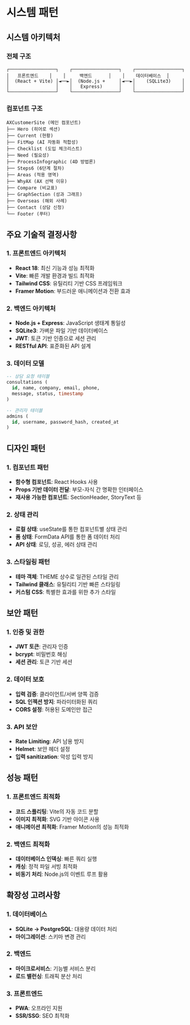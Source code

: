 # 시스템 패턴

## 시스템 아키텍처

### 전체 구조
```
┌─────────────────┐    ┌─────────────────┐    ┌─────────────────┐
│   프론트엔드    │    │     백엔드      │    │    데이터베이스  │
│  (React + Vite) │◄──►│  (Node.js +     │◄──►│    (SQLite3)    │
│                 │    │   Express)      │    │                 │
└─────────────────┘    └─────────────────┘    └─────────────────┘
```

### 컴포넌트 구조
```
AXCustomerSite (메인 컴포넌트)
├── Hero (히어로 섹션)
├── Current (현황)
├── FitMap (AI 자동화 적합성)
├── Checklist (도입 체크리스트)
├── Need (필요성)
├── ProcessInfographic (4D 방법론)
├── Steps6 (6단계 절차)
├── Areas (적용 영역)
├── WhyAX (AX 선택 이유)
├── Compare (비교표)
├── GraphSection (성과 그래프)
├── Overseas (해외 사례)
├── Contact (상담 신청)
└── Footer (푸터)
```

## 주요 기술적 결정사항

### 1. 프론트엔드 아키텍처
- **React 18**: 최신 기능과 성능 최적화
- **Vite**: 빠른 개발 환경과 빌드 최적화
- **Tailwind CSS**: 유틸리티 기반 CSS 프레임워크
- **Framer Motion**: 부드러운 애니메이션과 전환 효과

### 2. 백엔드 아키텍처
- **Node.js + Express**: JavaScript 생태계 통일성
- **SQLite3**: 가벼운 파일 기반 데이터베이스
- **JWT**: 토큰 기반 인증으로 세션 관리
- **RESTful API**: 표준화된 API 설계

### 3. 데이터 모델
```sql
-- 상담 요청 테이블
consultations (
  id, name, company, email, phone, 
  message, status, timestamp
)

-- 관리자 테이블
admins (
  id, username, password_hash, created_at
)
```

## 디자인 패턴

### 1. 컴포넌트 패턴
- **함수형 컴포넌트**: React Hooks 사용
- **Props 기반 데이터 전달**: 부모-자식 간 명확한 인터페이스
- **재사용 가능한 컴포넌트**: SectionHeader, StoryText 등

### 2. 상태 관리
- **로컬 상태**: useState를 통한 컴포넌트별 상태 관리
- **폼 상태**: FormData API를 통한 폼 데이터 처리
- **API 상태**: 로딩, 성공, 에러 상태 관리

### 3. 스타일링 패턴
- **테마 객체**: THEME 상수로 일관된 스타일 관리
- **Tailwind 클래스**: 유틸리티 기반 빠른 스타일링
- **커스텀 CSS**: 특별한 효과를 위한 추가 스타일

## 보안 패턴

### 1. 인증 및 권한
- **JWT 토큰**: 관리자 인증
- **bcrypt**: 비밀번호 해싱
- **세션 관리**: 토큰 기반 세션

### 2. 데이터 보호
- **입력 검증**: 클라이언트/서버 양쪽 검증
- **SQL 인젝션 방지**: 파라미터화된 쿼리
- **CORS 설정**: 허용된 도메인만 접근

### 3. API 보안
- **Rate Limiting**: API 남용 방지
- **Helmet**: 보안 헤더 설정
- **입력 sanitization**: 악성 입력 방지

## 성능 패턴

### 1. 프론트엔드 최적화
- **코드 스플리팅**: Vite의 자동 코드 분할
- **이미지 최적화**: SVG 기반 아이콘 사용
- **애니메이션 최적화**: Framer Motion의 성능 최적화

### 2. 백엔드 최적화
- **데이터베이스 인덱싱**: 빠른 쿼리 실행
- **캐싱**: 정적 파일 서빙 최적화
- **비동기 처리**: Node.js의 이벤트 루프 활용

## 확장성 고려사항

### 1. 데이터베이스
- **SQLite → PostgreSQL**: 대용량 데이터 처리
- **마이그레이션**: 스키마 변경 관리

### 2. 백엔드
- **마이크로서비스**: 기능별 서비스 분리
- **로드 밸런싱**: 트래픽 분산 처리

### 3. 프론트엔드
- **PWA**: 오프라인 지원
- **SSR/SSG**: SEO 최적화
